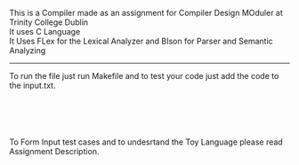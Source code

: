 This is a Compiler made as an assignment for Compiler Design MOduler at Trinity College Dublin\
It uses C Language\
It Uses FLex for the Lexical Analyzer and BIson for Parser and Semantic Analyzing 

-------------------------------------------------------------------------------------------------------------------------------------------------------------------------
To run the file just run Makefile and to test your code just add the code to the input.txt. 
\
\
\
\
\
\
To Form Input test cases and to undesrtand the Toy Language please read Assignment Description.
